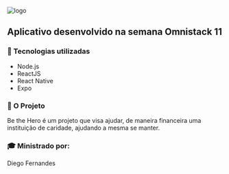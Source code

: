  ![logo](https://user-images.githubusercontent.com/58996814/77831621-117bde00-710f-11ea-9296-f80a5d0898e4.png)

<h2>Aplicativo desenvolvido na semana Omnistack 11</h2>
  
<h3>🚀 Tecnologias utilizadas</h3>
  
<ul>
<li>Node.js</li> 
<li>ReactJS</li> 
<li>React Native</li> 
<li>Expo</li> 
</ul>

<hgroup>
<h3>📘 O Projeto</h3>
  
Be the Hero é um projeto que visa ajudar, de maneira financeira uma instituição de caridade, ajudando a mesma se manter.
</hgroup>

<h3>🎓 Ministrado por:</h3>

Diego Fernandes
